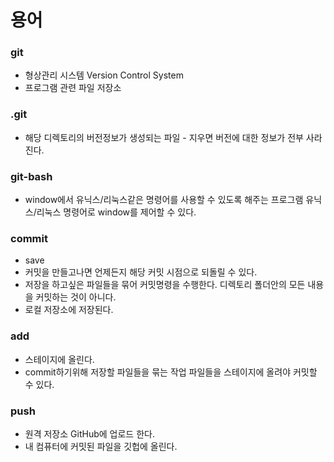 # 용어

### git

* 형상관리 시스템 Version Control System
* 프로그램 관련 파일 저장소

### .git

* 해당 디렉토리의 버전정보가 생성되는 파일 - 지우면 버전에 대한 정보가 전부 사라진다.

### git-bash

* window에서 유닉스/리눅스같은 명령어를 사용할 수 있도록 해주는 프로그램 유닉스/리눅스 명령어로 window를 제어할 수 있다.

### commit

* save
* 커밋을 만들고나면 언제든지 해당 커밋 시점으로 되돌릴 수 있다.
* 저장을 하고싶은 파일들을 묶어 커밋명령을 수행한다. 디렉토리 폴더안의 모든 내용을 커밋하는 것이 아니다.
* 로컬 저장소에 저장된다.

### add

* 스테이지에 올린다.
* commit하기위해 저장할 파일들을 묶는 작업 파일들을 스테이지에 올려야 커밋할 수 있다.

### push

* 원격 저장소 GitHub에 업로드 한다.
* 내 컴퓨터에 커밋된 파일을 깃헙에 올린다.

